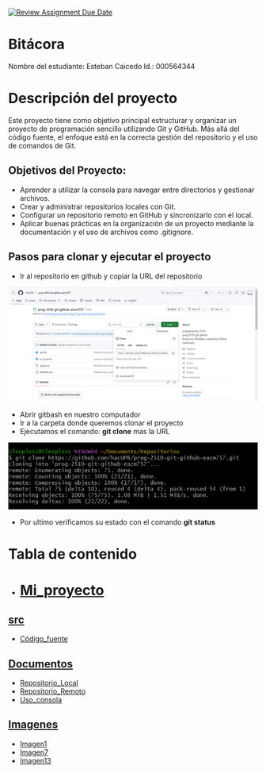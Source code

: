 [![Review Assignment Due Date](https://classroom.github.com/assets/deadline-readme-button-22041afd0340ce965d47ae6ef1cefeee28c7c493a6346c4f15d667ab976d596c.svg)](https://classroom.github.com/a/3WK28ho-)
# Bitácora
Nombre del estudiante: Esteban Caicedo 
Id.: 000564344

# Descripción del proyecto 
Este proyecto tiene como objetivo principal estructurar y organizar un proyecto de programación sencillo utilizando Git y GitHub. Más allá del código fuente, el enfoque está en la correcta gestión del repositorio y el uso de comandos de Git.

## Objetivos del Proyecto:
- Aprender a utilizar la consola para navegar entre directorios y gestionar archivos.
- Crear y administrar repositorios locales con Git.
- Configurar un repositorio remoto en GitHub y sincronizarlo con el local.
- Aplicar buenas prácticas en la organización de un proyecto mediante la documentación y el uso de archivos como .gitignore.

## Pasos para clonar y ejecutar el proyecto 
- Ir al repositorio en github y copiar la URL del repositorio

![alt text](mi_proyecto/imagenes/SS13.png)

- Abrir gitbash en nuestro computador 
- Ir a la carpeta donde queremos clonar el proyecto 
- Ejecutamos el comando: **git clone** mas la URL

![alt text](mi_proyecto/imagenes/SS12.png)

- Por ultimo verificamos su estado con el comando **git status**

# Tabla de contenido 
- # [Mi_proyecto](mi_proyecto)

## [src](mi_proyecto/src)
   - [Código_fuente](mi_proyecto/src/codigo_fuente.py)

## [Documentos](mi_proyecto/docs)
   - [Repositorio_Local](mi_proyecto/docs/repositorio_local.md)
   - [Repositorio_Remoto](mi_proyecto/docs/repositorio_remoto.md)
   - [Uso_consola](mi_proyecto/docs/uso_consola.md)

## [Imagenes](mi_proyecto/imagenes)
   - [Imagen1](mi_proyecto/imagenes/SS1.png)
   - [Imagen7](mi_proyecto/imagenes/SS7.png)
   - [Imagen13](mi_proyecto/imagenes/SS13.png)

  
